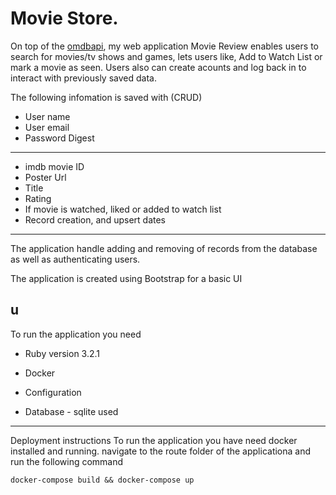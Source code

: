 # Movie Store.


On top of the [omdbapi](https://www.omdbapi.com/), my web application Movie Review enables users to search for movies/tv shows and games, lets users like, Add to Watch List or mark a movie as seen. 
Users also can create acounts and log back in to interact with previously saved data. 

The following infomation is saved with (CRUD)

* User name 
* User email 
* Password Digest 

---
* imdb movie ID 
* Poster Url 
* Title 
* Rating 
* If movie is watched, liked or added to watch list 
* Record creation, and upsert dates


--- 
The application handle adding and removing of records from the database as well as authenticating users. 

The application is created using Bootstrap for a basic UI 

u
---

To run the application you need

* Ruby version 3.2.1

* Docker 

* Configuration

* Database - sqlite  used

--- 

Deployment instructions
To run the application you have need docker installed and running. 
navigate to the route folder of the applicationa and run the following command

`docker-compose build && docker-compose up`
